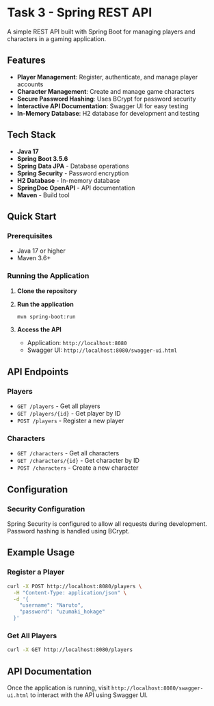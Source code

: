 # Task 3 - Spring REST API

A simple REST API built with Spring Boot for managing players and characters in a gaming application.

## Features

- **Player Management**: Register, authenticate, and manage player accounts
- **Character Management**: Create and manage game characters
- **Secure Password Hashing**: Uses BCrypt for password security
- **Interactive API Documentation**: Swagger UI for easy testing
- **In-Memory Database**: H2 database for development and testing

## Tech Stack

- **Java 17**
- **Spring Boot 3.5.6**
- **Spring Data JPA** - Database operations
- **Spring Security** - Password encryption
- **H2 Database** - In-memory database
- **SpringDoc OpenAPI** - API documentation
- **Maven** - Build tool

## Quick Start

### Prerequisites
- Java 17 or higher
- Maven 3.6+

### Running the Application

1. **Clone the repository**

2. **Run the application**
   ```bash
   mvn spring-boot:run
   ```

3. **Access the API**
    - Application: `http://localhost:8080`
    - Swagger UI: `http://localhost:8080/swagger-ui.html`

## API Endpoints

### Players
- `GET /players` - Get all players
- `GET /players/{id}` - Get player by ID
- `POST /players` - Register a new player

### Characters
- `GET /characters` - Get all characters
- `GET /characters/{id}` - Get character by ID
- `POST /characters` - Create a new character

## Configuration

### Security Configuration
Spring Security is configured to allow all requests during development. Password hashing is handled using BCrypt.

## Example Usage

### Register a Player
```bash
curl -X POST http://localhost:8080/players \
  -H "Content-Type: application/json" \
  -d '{
    "username": "Naruto",
    "password": "uzumaki_hokage"
  }'
```

### Get All Players
```bash
curl -X GET http://localhost:8080/players
```

## API Documentation

Once the application is running, visit `http://localhost:8080/swagger-ui.html` to interact with the API using Swagger UI.